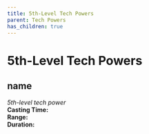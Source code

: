 ```yaml
---
title: 5th-Level Tech Powers
parent: Tech Powers
has_children: true
---
```

# 5th-Level Tech Powers

## name	
*5th-level tech power*
<br>**Casting Time:** 
<br>**Range:** 
<br>**Duration:** 
